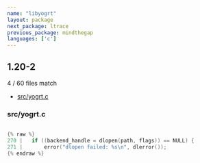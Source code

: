 ```yaml
---
name: "libyogrt"
layout: package
next_package: ltrace
previous_package: mindthegap
languages: ['c']
---
```

## 1.20-2
4 / 60 files match

 - [src/yogrt.c](#srcyogrtc)

### src/yogrt.c

```c

{% raw %}
270 | 	if ((backend_handle = dlopen(path, flags)) == NULL) {
271 | 		error("dlopen failed: %s\n", dlerror());
{% endraw %}

```